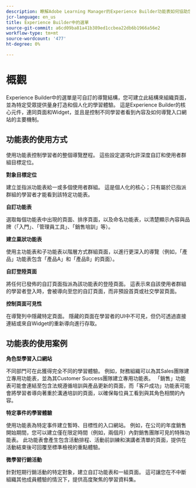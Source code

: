 ```yaml
---
description: 瞭解Adobe Learning Manager的Experience Builder功能表如何協助您組織學習入口網站的導覽。 建立和自訂功能表專案、將其連結至頁面或外部資源，以及針對不同的使用者群組量身打造功能表結構，以提供順暢的品牌學習體驗。
jcr-language: en_us
title: Experience Builder中的選單
source-git-commit: a6cd09ba81a41b389ed1ccbea22db6b1966a56e2
workflow-type: tm+mt
source-wordcount: '477'
ht-degree: 0%

---
```



# 概觀

Experience Builder中的選單是可自訂的導覽結構，您可建立此結構來組織頁面，並為特定受眾提供量身打造和個人化的學習體驗。 這是Experience Builder的核心元件，連同頁面和Widget，並且是控制不同學習者看到內容及如何導覽入口網站的主要機制。

## 功能表的使用方式

使用功能表控制學習者的整個導覽歷程。 這些設定選項允許深度自訂和使用者群組目標定位。

**對象目標定位**

建立並指派功能表給一或多個使用者群組。 這是個人化的核心；只有屬於已指派群組的學習者才能看到該特定功能表。

**自訂功能表**

選取每個功能表中出現的頁面、排序頁面，以及命名功能表，以清楚顯示內容與品牌（「入門」、「管理員工具」、「銷售培訓」等）。

**建立巢狀功能表**

使用主功能表和子功能表以階層方式群組頁面，以進行更深入的導覽（例如，「產品」功能表包含「產品A」和「產品B」的頁面）。

**自訂登陸頁面**

將任何已發佈的自訂頁面指派為該功能表的登陸頁面。 這表示來自該使用者群組的學習者登入時，會被導向至您的自訂頁面，而非預設首頁或社交學習頁面。

**控制頁面可見性**

在導覽列中隱藏特定頁面。 隱藏的頁面在學習者的UI中不可見，但仍可透過直接連結或來自Widget的重新導向進行存取。

## 功能表的使用案例

**角色型學習入口網站**

不同部門可在此獲得完全不同的學習體驗。 例如，財務組織可以為其Sales團隊建立專用功能表，並為其Customer Success團隊建立專用功能表。 「銷售」功能表可能會連結至包含法規遵循培訓與產品更新的頁面，而「客戶成功」功能表可能會將學習者導向著重於溝通培訓的頁面，以確保每位員工看到與其角色相關的內容。

**特定事件的學習體驗**

使用功能表為特定事件建立暫時、目標性的入口網站。 例如，在公司的年度銷售開始期間，您可以建立僅在限定時間（例如，兩個月）內對銷售團隊可見的特殊功能表。 此功能表會產生包含活動排程、活動前訓練和演講者清單的頁面，提供在活動結束後可回覆至標準檢視的重點體驗。

**微學習行銷活動**

針對短期行銷活動的特定對象，建立自訂功能表和一組頁面。 這可讓您在不中斷組織其他成員體驗的情況下，提供高度聚焦的學習資料集。
